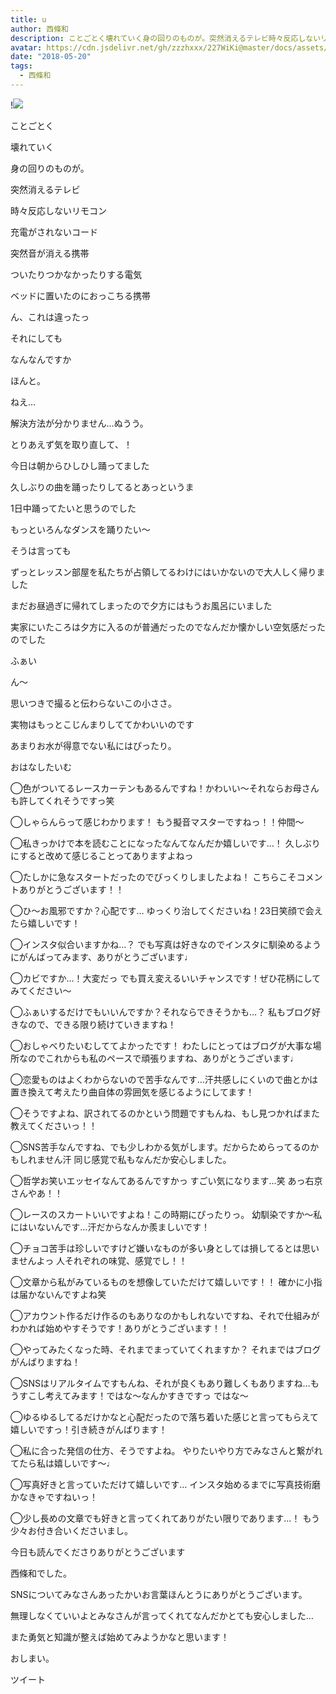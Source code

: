 ```yaml
---
title: u
author: 西條和
description: ことごとく壊れていく身の回りのものが。突然消えるテレビ時々反応しないリモコン充電がされな...
avatar: https://cdn.jsdelivr.net/gh/zzzhxxx/227WiKi@master/docs/assets/photo/avatar/nagomi.jpg
date: "2018-05-20"
tags:
  - 西條和
---
```


!![](https://cdn.jsdelivr.net/gh/zzzhxxx/227WiKi-image@master/blog-image/nagomi-2018-05-20_1.jpg)












ことごとく











壊れていく








身の回りのものが。











突然消えるテレビ




時々反応しないリモコン





充電がされないコード






突然音が消える携帯





ついたりつかなかったりする電気











ベッドに置いたのにおっこちる携帯








ん、これは違ったっ











それにしても






なんなんですか







ほんと。







ねえ…










解決方法が分かりません…ぬうう。













とりあえず気を取り直して、！















今日は朝からひしひし踊ってました









久しぶりの曲を踊ったりしてるとあっというま










1日中踊ってたいと思うのでした









もっといろんなダンスを踊りたい〜









そうは言っても










ずっとレッスン部屋を私たちが占領してるわけにはいかないので大人しく帰りました











まだお昼過ぎに帰れてしまったので夕方にはもうお風呂にいました










実家にいたころは夕方に入るのが普通だったのでなんだか懐かしい空気感だったのでした










ふぁい












ん〜










思いつきで撮ると伝わらないこの小ささ。











実物はもっとこじんまりしててかわいいのです














あまりお水が得意でない私にはぴったり。












おはなしたいむ





◯色がついてるレースカーテンもあるんですね！かわいい〜それならお母さんも許してくれそうですっ笑




◯しゃらんらって感じわかります！
もう擬音マスターですねっ！！仲間〜




◯私きっかけで本を読むことになったなんてなんだか嬉しいです…！
久しぶりにすると改めて感じることってありますよねっ





◯たしかに急なスタートだったのでびっくりしましたよね！
こちらこそコメントありがとうございます！！




◯ひ〜お風邪ですか？心配です…
ゆっくり治してくださいね！23日笑顔で会えたら嬉しいです！




◯インスタ似合いますかね…？
でも写真は好きなのでインスタに馴染めるようにがんばってみます、ありがとうございます♩




◯カビですか…！大変だっ
でも買え変えるいいチャンスです！ぜひ花柄にしてみてください〜




◯ふぁいするだけでもいいんですか？それならできそうかも…？
私もブログ好きなので、できる限り続けていきますね！





◯おしゃべりたいむしててよかったです！
わたしにとってはブログが大事な場所なのでこれからも私のペースで頑張りますね、ありがとうございます♩





◯恋愛ものはよくわからないので苦手なんです…汗共感しにくいので曲とかは置き換えて考えたり曲自体の雰囲気を感じるようにしてます！





◯そうですよね、訳されてるのかという問題ですもんね、もし見つかればまた教えてくださいっ！！




◯SNS苦手なんですね、でも少しわかる気がします。だからためらってるのかもしれません汗
同じ感覚で私もなんだか安心しました。





◯哲学お笑いエッセイなんてあるんですかっ
すごい気になります…笑
あっ右京さんやあ！！




◯レースのスカートいいですよね！この時期にぴったりっ。
幼馴染ですか〜私にはいないんです…汗だからなんか羨ましいです！





◯チョコ苦手は珍しいですけど嫌いなものが多い身としては損してるとは思いませんよっ
人それぞれの味覚、感覚でし！！





◯文章から私がみているものを想像していただけて嬉しいです！！
確かに小指は届かないんですよね笑




◯アカウント作るだけ作るのもありなのかもしれないですね、それで仕組みがわかれば始めやすそうです！ありがとうございます！！





◯やってみたくなった時、それまでまっていてくれますか？
それまではブログがんばりますね！



◯SNSはリアルタイムですもんね、それが良くもあり難しくもありますね…もうすこし考えてみます！ではな〜なんかすきですっ
ではな〜






◯ゆるゆるしてるだけかなと心配だったので落ち着いた感じと言ってもらえて嬉しいですっ！引き続きがんばります！





◯私に合った発信の仕方、そうですよね。
やりたいやり方でみなさんと繋がれてたら私は嬉しいです〜♩






◯写真好きと言っていただけて嬉しいです…
インスタ始めるまでに写真技術磨かなきゃですねいっ！





◯少し長めの文章でも好きと言ってくれてありがたい限りであります…！
もう少々お付き合いくださいまし。








今日も読んでくださりありがとうございます











西條和でした。











SNSについてみなさんあったかいお言葉ほんとうにありがとうございます。








無理しなくていいよとみなさんが言ってくれてなんだかとても安心しました…










また勇気と知識が整えば始めてみようかなと思います！












おしまい。


ツイート



